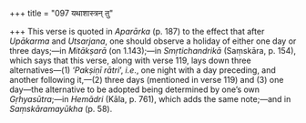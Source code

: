 +++
title = "097 यथाशास्त्रन् तु"

+++
This verse is quoted in *Aparārka* (p. 187) to the effect that after
*Upākarma* and *Utsarjana*, one should observe a holiday of either one
day or three days;—in *Mitākṣarā* (on 1.143);—in *Smṛtichandrikā*
(Saṃskāra, p. 154), which says that this verse, along with verse 119,
lays down three alternatives—(1) ‘*Pakṣiṇī rātri*’, *i.e*., one night
with a day preceding, and another following it,—(2) three days
(mentioned in verse 119) and (3) one day—the alternative to be adopted
being determined by one’s own *Gṛhyasūtra*;—in *Hemādri* (Kāla, p. 761),
which adds the same note;—and in *Saṃskāramayūkha* (p. 58).


